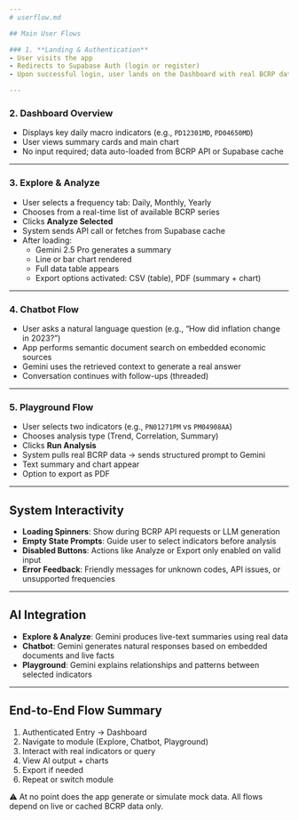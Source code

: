 ```yaml
---
# userflow.md

## Main User Flows

### 1. **Landing & Authentication**
- User visits the app
- Redirects to Supabase Auth (login or register)
- Upon successful login, user lands on the Dashboard with real BCRP data preloaded

---
```


### 2. **Dashboard Overview**
- Displays key daily macro indicators (e.g., `PD12301MD`, `PD04650MD`)
- User views summary cards and main chart
- No input required; data auto-loaded from BCRP API or Supabase cache

---

### 3. **Explore & Analyze**
- User selects a frequency tab: Daily, Monthly, Yearly
- Chooses from a real-time list of available BCRP series
- Clicks **Analyze Selected**
- System sends API call or fetches from Supabase cache
- After loading:
  - Gemini 2.5 Pro generates a summary
  - Line or bar chart rendered
  - Full data table appears
  - Export options activated: CSV (table), PDF (summary + chart)

---

### 4. **Chatbot Flow**
- User asks a natural language question (e.g., “How did inflation change in 2023?”)
- App performs semantic document search on embedded economic sources
- Gemini uses the retrieved context to generate a real answer
- Conversation continues with follow-ups (threaded)

---

### 5. **Playground Flow**
- User selects two indicators (e.g., `PN01271PM` vs `PM04908AA`)
- Chooses analysis type (Trend, Correlation, Summary)
- Clicks **Run Analysis**
- System pulls real BCRP data → sends structured prompt to Gemini
- Text summary and chart appear
- Option to export as PDF

---

## System Interactivity

- **Loading Spinners**: Show during BCRP API requests or LLM generation
- **Empty State Prompts**: Guide user to select indicators before analysis
- **Disabled Buttons**: Actions like Analyze or Export only enabled on valid input
- **Error Feedback**: Friendly messages for unknown codes, API issues, or unsupported frequencies

---

## AI Integration

- **Explore & Analyze**: Gemini produces live-text summaries using real data
- **Chatbot**: Gemini generates natural responses based on embedded documents and live facts
- **Playground**: Gemini explains relationships and patterns between selected indicators

---

## End-to-End Flow Summary

1. Authenticated Entry → Dashboard
2. Navigate to module (Explore, Chatbot, Playground)
3. Interact with real indicators or query
4. View AI output + charts
5. Export if needed
6. Repeat or switch module

⚠️ At no point does the app generate or simulate mock data. All flows depend on live or cached BCRP data only.
